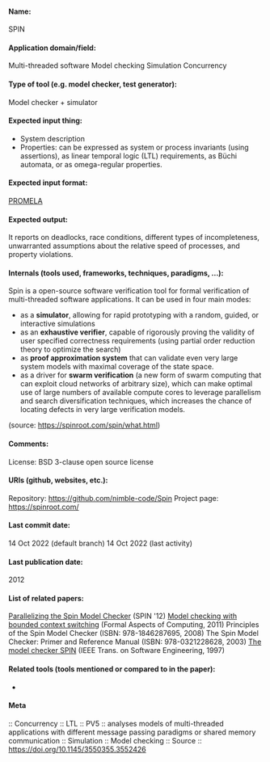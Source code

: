 #### Name:
SPIN

#### Application domain/field:
Multi-threaded software
Model checking
Simulation
Concurrency

#### Type of tool (e.g. model checker, test generator):
Model checker + simulator

#### Expected input thing:
- System description
- Properties: can be expressed as system or process invariants (using assertions), as linear temporal logic (LTL) requirements, as Büchi automata, or as omega-regular properties.

#### Expected input format:
[PROMELA](../Formats/PROMELA.md)

#### Expected output:
It reports on deadlocks, race conditions, different types of incompleteness, unwarranted assumptions about the relative speed of processes, and property violations.

#### Internals (tools used, frameworks, techniques, paradigms, ...):
Spin is a open-source software verification tool for formal verification of multi-threaded software applications. It can be used in four main modes:

- as a **simulator**, allowing for rapid prototyping with a random, guided, or interactive simulations
- as an **exhaustive verifier**, capable of rigorously proving the validity of user specified correctness requirements (using partial order reduction theory to optimize the search)
- as **proof approximation system** that can validate even very large system models with maximal coverage of the state space.
- as a driver for **swarm verification** (a new form of swarm computing that can exploit cloud networks of arbitrary size), which can make optimal use of large numbers of available compute cores to leverage parallelism and search diversification techniques, which increases the chance of locating defects in very large verification models.

(source: https://spinroot.com/spin/what.html)

#### Comments:
License: BSD 3-clause open source license

#### URIs (github, websites, etc.):
Repository: https://github.com/nimble-code/Spin
Project page: https://spinroot.com/

#### Last commit date:
14 Oct 2022 (default branch)
14 Oct 2022 (last activity)

#### Last publication date:
2012

#### List of related papers:
[Parallelizing the Spin Model Checker](https://doi.org/10.1007/978-3-642-31759-0_12) (SPIN '12)
[Model checking with bounded context switching](https://doi.org/10.1007/s00165-010-0160-5) (Formal Aspects of Computing, 2011)
Principles of the Spin Model Checker (ISBN: 978-1846287695, 2008)
The Spin Model Checker: Primer and Reference Manual (ISBN: 978-0321228628, 2003)
[The model checker SPIN](https://doi.org/10.1109/32.588521) (IEEE Trans. on Software Engineering, 1997)

#### Related tools (tools mentioned or compared to in the paper):
-

#### Meta
:: Concurrency
:: LTL
:: PV5 :: analyses models of multi-threaded applications with different message passing paradigms or shared memory communication
:: Simulation
:: Model checking
:: Source :: https://doi.org/10.1145/3550355.3552426
